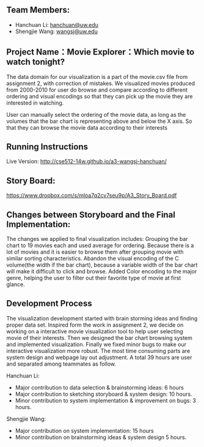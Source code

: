 ## Team Members:
- Hanchuan Li: hanchuan@uw.edu
- Shengjie Wang: wangsj@uw.edu

## Project Name：Movie Explorer：Which movie to watch tonight?

The data domain for our visualization is a part of the movie.csv file from assignment 2, with correction of mistakes. We visualized movies produced from 2000-2010 for user do browse and compare according to different ordering and visual encodings so that they can pick up the movie they are interested in watching.

User can manually select the ordering of the movie data, as long as the volumes that the bar chart is representing above and below the X axis. So that they can browse the movie data according to their interests

## Running Instructions
Live Version:
http://cse512-14w.github.io/a3-wangsj-hanchuan/

## Story Board:
https://www.dropbox.com/s/mloa7q2cv7seu9p/A3_Story_Board.pdf

## Changes between Storyboard and the Final Implementation:

The changes we applied to final visualization includes: 
Grouping the bar chart to 19 movies each and used average for ordering. Because there is a lot of movies and it is easier to browse them after grouping movie with similar sorting characteristics. 
Abandon the visual encoding of the C volume(the width if the bar chart), because a variable width of the bar chart will make it difficult to click and browse. 
Added Color encoding to the major genre, helping the user to filter out their favorite type of movie at first glance.

## Development Process

The visualization development started with brain storming ideas and finding proper data set. Inspired form the work in assignment 2, we decide on working on a interactive movie visualization tool to help user selecting movie of their interests. Then we designed the bar chart browsing system and implemented visualization. Finally we fixed minor bugs to make our interactive visualization more robust. The most time consuming parts are system design and webpage lay out adjustment. A total 39 hours are user and separated among teammates as follow.

Hanchuan Li:
- Major contribution to data selection & brainstorming ideas: 6 hours
- Major contribution to sketching storyboard & system design: 10 hours.
- Minor contribution to system implementation & improvement on bugs: 3 hours.

Shengjie Wang:
- Major contribution on system implementation: 15 hours
- Minor contribution on brainstorming ideas & system design 5 hours.



